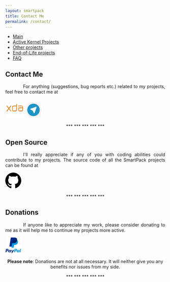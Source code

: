 ```yaml
---
layout: smartpack
title: Contact Me
permalink: /contact/
---
```


<style>
    tab1 { padding-left: 4em; }
</style>

* <a href="https://sunilpaulmathew.github.io/smartpack/">Main</a>
* <a href="https://sunilpaulmathew.github.io/kernel-projects/">Active Kernel Projects</a>
* <a href="https://sunilpaulmathew.github.io/others/">Other projects</a>
* <a href="https://sunilpaulmathew.github.io/end-of-life/">End-of-Life projects</a>
* <a href="https://sunilpaulmathew.github.io/faq/">FAQ</a>

<h2>Contact Me</h2>
<p style="text-align: justify;"><tab1>For anything (suggestions, bug reports etc.) related to my projects, feel free to contact me at</tab1></p>

<p><a href="https://forum.xda-developers.com/member.php?u=7060205"><img src="https://github.com/sunilpaulmathew/sunilpaulmathew.github.io/blob/master/asset/pic004.png?raw=true" alt="" width="60" height="60" /></a> <a href="https://t.me/sunilpaulmathew"><img src="https://github.com/sunilpaulmathew/sunilpaulmathew.github.io/blob/master/asset/pic006.png?raw=true" alt="" width="50" height="50" /></a></p>

<p style="text-align: center;">*** *** *** *** ***</p>

<h2>Open Source</h2>
<p style="text-align: justify;"><tab1>I'll really appreciate if any of you with coding abilities could contribute to my projects. The source code of all the SmartPack projects can be found at</tab1></p>

<p><a href="https://github.com/SmartPack"><img src="https://github.com/sunilpaulmathew/sunilpaulmathew.github.io/blob/master/asset/pic003.png?raw=true" alt="" width="50" height="50" /></a></p>

<p style="text-align: center;">*** *** *** *** ***</p>

<h2>Donations</h2>
<p style="text-align: justify;"><tab1>If anyone like to appreciate my work, please consider donating to me as it will help me to continue my projects more active.</tab1></p>

<p><a href="https://www.paypal.me/sunilpaulmathew"><img src="https://github.com/sunilpaulmathew/sunilpaulmathew.github.io/blob/master/asset/pic005.png?raw=true" alt="" width="50" height="50" /></a></p>

<p style="text-align: center;"><strong>Please note</strong>: Donations are not at all necessary. It will neither give you any benefits nor issues from my side.</p>

<p style="text-align: center;">*** *** *** *** ***</p>
